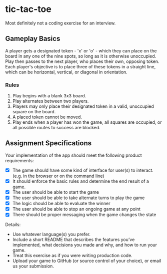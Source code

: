 # tic-tac-toe

Most definitely not a coding exercise for an interview.

## Gameplay Basics

A player gets a designated token - 'x' or 'o' - which they can place on the board in any one of the nine spots, so long as it is otherwise unoccupied. Play then passes to the next player, who places their own, opposing token. Each player's objective is to place three of these tokens in a straight line, which can be horizontal, vertical, or diagonal in orientation.

### Rules

1. Play begins with a blank 3x3 board.
2. Play alternates between two players.
3. Players may only place their designated token in a valid, unoccupied square on the board.
4. A placed token cannot be moved.
5. Play ends when a player has won the game, all squares are occupied, or all possible routes to success are blocked.

## Assignment Specifications

Your implementation of the app should meet the following product requirements:

- [x] The game should have some kind of interface for user(s) to interact. (e.g. in the browser or on the command line)
- [x] It should enforce the basic rules and determine the end result of a game.
- [x] The user should be able to start the game
- [x] The user should be able to take alternate turns to play the game
- [x] The logic should be able to evaluate the winner
- [x] The user should be able to stop an ongoing game at any point
- [x] There should be proper messaging when the game changes the state

Details:

- Use whatever language(s) you prefer.
- Include a short README that describes the features you’ve implemented, what decisions you made and why, and how to run your game.
- Treat this exercise as if you were writing production code.
- Upload your game to GitHub (or source control of your choice), or email us your submission.
